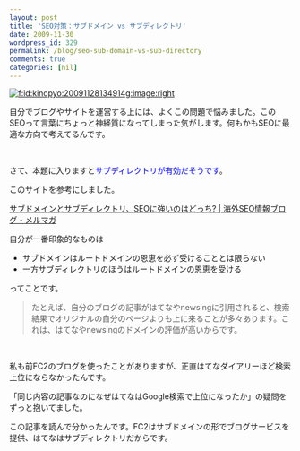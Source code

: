 ```yaml
---
layout: post
title: 'SEO対策：サブドメイン vs サブディレクトリ'
date: 2009-11-30
wordpress_id: 329
permalink: /blog/seo-sub-domain-vs-sub-directory
comments: true
categories: [nil]
---
```

<div class="section">
<p><a href="http://f.hatena.ne.jp/kinopyo/20091128134914" class="hatena-fotolife" target="_blank"><img src="http://f.hatena.ne.jp/images/fotolife/k/kinopyo/20091128/20091128134914.gif" alt="f:id:kinopyo:20091128134914g:image:right" title="f:id:kinopyo:20091128134914g:image:right" class="hatena-fotolife hatena-image-right"></a></p>
<p>自分でブログやサイトを運営する上には、よくこの問題で悩みました。このSEOって言葉にちょっと神経質になってしまった気がします。何もかもSEOに最適な方向で考えてるんです。</p>
<br/>
<p>さて、本題に入りますと<span style="color:#0000FF;">サブディレクトリが有効だそうです</span>。</p>
<p>このサイトを参考にしました。</p>
<p><a href="http://www.suzukikenichi.com/blog/which-are-stronger-subdomains-or-subdirectories/" target="_blank">サブドメインとサブディレクトリ、SEOに強いのはどっち? | 海外SEO情報ブログ・メルマガ</a></p>
<p>自分が一番印象的なものは</p>
<ul>
<li>サブドメインはルートドメインの恩恵を必ず受けることとは限らない</li>
<li>一方サブディレクトリのほうはルートドメインの恩恵を受ける</li>
</ul>
<p>ってことです。</p>
<blockquote>
<p>たとえば、自分のブログの記事がはてなやnewsingに引用されると、検索結果でオリジナルの自分のページよりも上に来ることが多々あります。これは、はてなやnewsingのドメインの評価が高いからです。</p>
</blockquote>
<br/>
<p>私も前FC2のブログを使ったことがありますが、正直はてなダイアリーほど検索上位にならなかったんです。</p>
<p>「同じ内容の記事なのになぜはてなはGoogle検索で上位になったか」の疑問をずっと抱いてました。</p>
<p>この記事を読んで分かったんです。FC2はサブドメインの形でブログサービスを提供、はてなはサブディレクトリだからです。</p>
</div>
